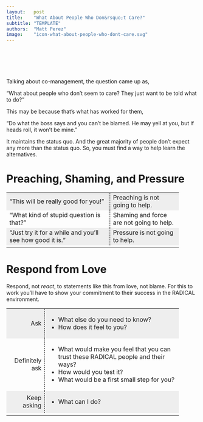 ```yaml
---
layout:   post
title:    "What About People Who Don&rsquo;t Care?"
subtitle: "TEMPLATE"
authors:  "Matt Perez"
image:    "icon-what-about-people-who-dont-care.svg"
---
```


<div style="display:none;">
 <p>Maybe that is what has worked for them.</p>
</div>

<h1>&nbsp;</h1>
 <p>Talking about co-management, the question came up as,</p>
 <p class="_citation">“What about people who don’t seem to care? They just want to be told what to do?”</p>
 <p>This may be because that’s what has worked for them,</p>
 <p class="_citation">“Do what the boss says and you can’t be blamed. He may yell at you, but if heads roll, it won’t be mine.”</p>
 <p>It maintains the status quo. And the great majority of people don’t expect any more than the status quo. So, you must find a way to help learn the alternatives.</p>

<h1>Preaching, Shaming, and Pressure</h1>
 <div class="center">
 <table  style="width:90%; ">
  <tr style="background-color:#EEEEEE; ">
   <td style="width:60%; ">“This will be really good for you!”</td>
   <td style="width:40%; border-left:1px dashed black; ">Preaching is not going to help.</td>
  </tr>
  <tr>
   <td style="width:60%; ">&ldquo;What kind of stupid question is that?&rdquo;</td>
   <td style="width:40%; border-left:1px dashed black; ">Shaming and force are not going to help.</td>
  </tr>
  <tr style="background-color:#EEEEEE; ">
   <td style="width:60%; ">&ldquo;Just try it for a while and you’ll see how good it is.&rdquo;</td>
   <td style="width:40%; border-left:1px dashed black; ">Pressure is not going to help.</td>
  </tr>
  <tr>
   <td class="_filler"></td>
  </tr>
 </table>
 </div>

<h1>Respond from Love</h1>
 <p>Respond, not <em>react</em>, to statements like this from love, not blame. For this to work you’ll have to show your commitment to their success in the <span class="_paradigm">RADICAL</span> environment.</p>
 <table class="_center" style="width:90%; ">
  <tr style="background-color:#EEEEEE; ">
   <td style="text-align: right">Ask</td>
   <td style="border-left:1px dashed black; ">
    <ul>
     <li>What else do you need to know?</li>
     <li>How does it feel to you?</li>
    </ul>
   </td>
  </tr>
  <tr>
   <td style="text-align: right">Definitely ask</td>
   <td style="border-left:1px dashed black; ">
    <ul>
     <li>What would make you feel that you can trust these RADICAL people and their ways?</li>
     <li>How would you test it?</li>
     <li>What would be a first small step for you?</li>
    </ul>
   </td>
  </tr>
  <tr style="background-color:#EEEEEE; ">
   <td style="text-align: right">Keep asking</td>
   <td style="border-left:1px dashed black; ">
    <ul>
     <li>What can I do?</li> 
    </ul>
   </td>
  </tr>
  <tr>
   <td class="_filler"></td>
  </tr>
 </table>

